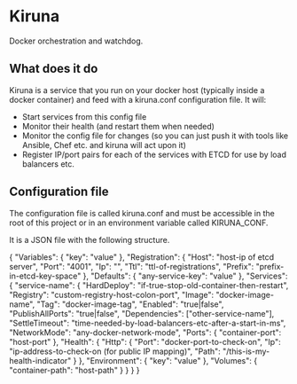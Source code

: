 Kiruna
======

Docker orchestration and watchdog.

What does it do
---------------

Kiruna is a service that you run on your docker host (typically inside a docker container) and feed with a kiruna.conf configuration file.
It will:
- Start services from this config file
- Monitor their health (and restart them when needed)
- Monitor the config file for changes  (so you can just push it with tools like Ansible, Chef etc. and kiruna will act upon it)
- Register IP/port pairs for each of the services with ETCD for use by load balancers etc.

Configuration file
------------------

The configuration file is called kiruna.conf and must be accessible in the root of this project or in an environment variable called KIRUNA_CONF.

It is a JSON file with the following structure.

{
"Variables": {
    "key": "value"
},
"Registration": {
    "Host": "host-ip of etcd server",
    "Port": "4001",
    "Ip": "",
    "Ttl": "ttl-of-registrations",
    "Prefix": "prefix-in-etcd-key-space"
},
"Defaults": {
    "any-service-key": "value"
},
"Services": {
    "service-name": {
        "HardDeploy": "if-true-stop-old-container-then-restart",
        "Registry": "custom-registry-host-colon-port",
        "Image": "docker-image-name",
        "Tag": "docker-image-tag",
        "Enabled": "true|false",
        "PublishAllPorts": "true|false",
        "Dependencies": ["other-service-name"],
        "SettleTimeout": "time-needed-by-load-balancers-etc-after-a-start-in-ms",
        "NetworkMode": "any-docker-network-mode",
        "Ports": {
            "container-port": "host-port"
        },
        "Health": {
             "Http": {
                "Port": "docker-port-to-check-on",
                "Ip": "ip-address-to-check-on (for public IP mapping)",
                "Path": "/this-is-my-health-indicator"
            }
        },
        "Environment": {
            "key": "value"
        },
        "Volumes": {
            "container-path": "host-path"
        }
    }
}
}
